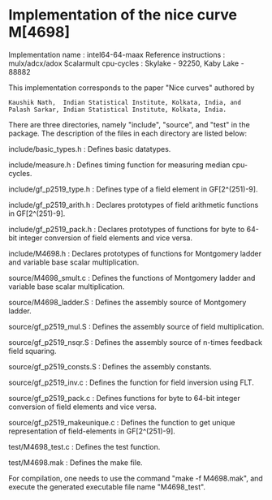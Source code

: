 # Implementation of the nice curve M[4698]

Implementation name		: 	intel64-64-maax
Reference instructions	: 	mulx/adcx/adox
Scalarmult cpu-cycles	: 	Skylake - 92250, Kaby Lake - 88882

This implementation corresponds to the paper "Nice curves" authored by

    Kaushik Nath,  Indian Statistical Institute, Kolkata, India, and   
    Palash Sarkar, Indian Statistical Institute, Kolkata, India.

There are three directories, namely "include", "source", and "test" in the package. 
The description of the files in each directory are listed below:

include/basic_types.h  		:  Defines basic datatypes.

include/measure.h   		:  Defines timing function for measuring median cpu-cycles.

include/gf_p2519_type.h    	:  Defines type of a field element in GF[2^(251)-9].

include/gf_p2519_arith.h    	:  Declares prototypes of field arithmetic functions in GF[2^(251)-9].

include/gf_p2519_pack.h    	:  Declares prototypes of functions for byte to 64-bit integer conversion of field elements and vice versa.

include/M4698.h    		:  Declares prototypes of functions for Montgomery ladder and variable base scalar multiplication.

source/M4698_smult.c		:  Defines the functions of Montgomery ladder and variable base scalar multiplication.

source/M4698_ladder.S		:  Defines the assembly source of Montgomery ladder.

source/gf_p2519_mul.S		:  Defines the assembly source of field multiplication.

source/gf_p2519_nsqr.S		:  Defines the assembly source of n-times feedback field squaring.

source/gf_p2519_consts.S	:  Defines the assembly constants.

source/gf_p2519_inv.c		:  Defines the function for field inversion using FLT.

source/gf_p2519_pack.c		:  Defines functions for byte to 64-bit integer conversion of field elements and vice versa.

source/gf_p2519_makeunique.c	:  Defines the function to get unique representation of field-elements in GF[2^(251)-9].

test/M4698_test.c		:  Defines the test function.

test/M4698.mak			:  Defines the make file.
    
For compilation, one needs to use the command "make -f M4698.mak", and execute the generated executable file name "M4698_test".

